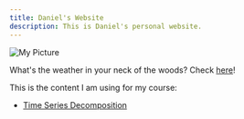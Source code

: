 ```yaml
---
title: Daniel's Website
description: This is Daniel's personal website.
---
```


![My Picture](/images/filename.jpg)

What's the weather in your neck of the woods? Check [here](https://weather.com/)!

This is the content I am using for my course:

- [Time Series Decomposition](/timeseries/index.md)
